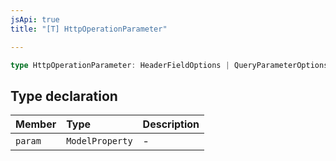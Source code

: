```yaml
---
jsApi: true
title: "[T] HttpOperationParameter"

---
```

```ts
type HttpOperationParameter: HeaderFieldOptions | QueryParameterOptions | PathParameterOptions & Object;
```

## Type declaration

| Member | Type | Description |
| :------ | :------ | :------ |
| `param` | `ModelProperty` | - |

